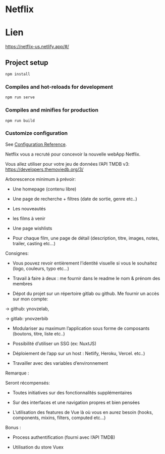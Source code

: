 # Netflix
# Lien
https://netflix-us.netlify.app/#/

## Project setup
```
npm install
```

### Compiles and hot-reloads for development
```
npm run serve
```

### Compiles and minifies for production
```
npm run build
```

### Customize configuration
See [Configuration Reference](https://cli.vuejs.org/config/).

Netflix vous a recruté pour concevoir la nouvelle webApp Netflix.

Vous allez utiliser pour votre jeu de données l’API TMDB v3: https://developers.themoviedb.org/3/

Arborescence minimum à prévoir:

- Une homepage (contenu libre)

- Une page de recherche + filtres (date de sortie, genre etc..)

- Les nouveautés

- les films à venir

- Une page wishlists

- Pour chaque film, une page de détail (description, titre, images, notes, trailer, casting etc…)

Consignes:

- Vous pouvez revoir entièrement l’identité visuelle si vous le souhaitez (logo, couleurs, typo etc…)

- Travail à faire à deux : me fournir dans le readme le nom & prénom des membres

- Dépot du projet sur un répertoire gitlab ou github. Me fournir un accès sur mon compte:

-> github: ynovzelab,

-> gitlab: ynovzerbib

- Modulariser au maximum l’application sous forme de composants (boutons, titre, liste etc..)

- Possibilité d’utiliser un SSG (ex: NuxtJS)

- Déploiement de l’app sur un host : Netlify, Heroku, Vercel. etc..)

- Travailler avec des variables d’environnement

Remarque :

Seront récompensés:

- Toutes initiatives sur des fonctionnalités supplémentaires

- Sur des interfaces et une navigation propres et bien pensées

- L’utilisation des features de Vue là où vous en aurez besoin (hooks, components, mixins, filters, computed etc…)

Bonus :

- Process authentification (fourni avec l’API TMDB)

- Utilisation du store Vuex
